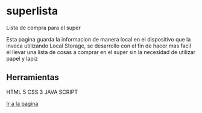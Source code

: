 # superlista

Lista de compra para el super

Esta pagina guarda la informacion de manera local en el dispositivo que la invoca utilizando Local Storage, se desarrollo con el fin de hacer mas facil el llevar una lista de cosas a comprar en el super sin la necesidad de utilizar papel y lapiz

## Herramientas

HTML 5
CSS 3
JAVA SCRIPT


[Ir a la pagina](https://elegant-tesla-81455e.netlify.app/)



